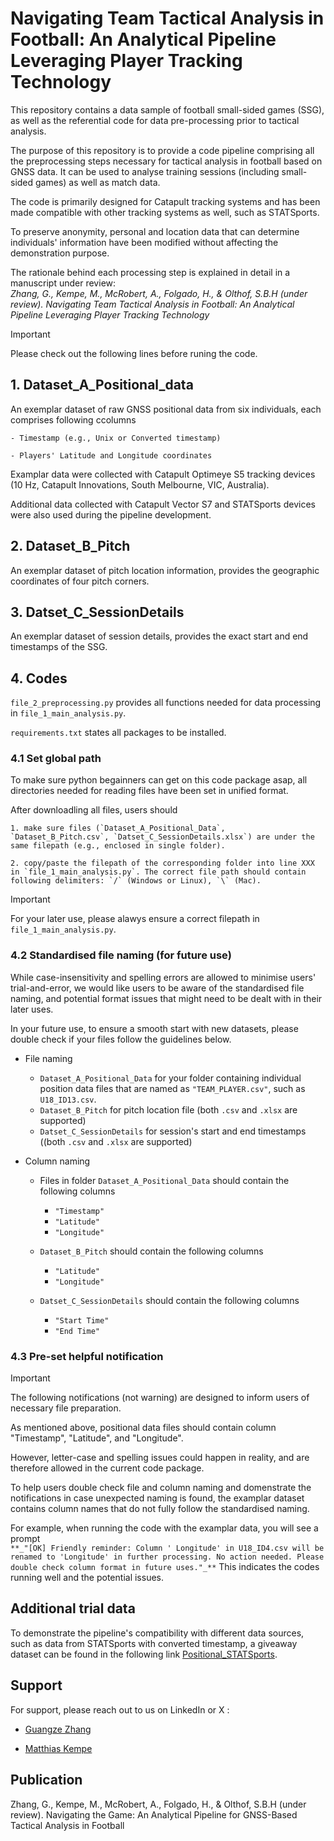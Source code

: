 # Navigating Team Tactical Analysis in Football: An Analytical Pipeline Leveraging Player Tracking Technology

This repository contains a data sample of football small-sided games (SSG), as well as the referential code for data pre-processing prior to tactical analysis.

The purpose of this repository is to provide a code pipeline comprising all the preprocessing steps necessary for tactical analysis in football based on GNSS data. It can be used to analyse training sessions (including small-sided games) as well as match data.

The code is primarily designed for Catapult tracking systems and has been made compatible with other tracking systems as well, such as STATSports.

To preserve anonymity, personal and location data that can determine individuals' information have been modified without affecting the demonstration purpose.

The rationale behind each processing step is explained in detail in a manuscript under review:<br />
_Zhang, G., Kempe, M., McRobert, A., Folgado, H., & Olthof, S.B.H (under review). Navigating Team Tactical Analysis in Football: An Analytical Pipeline Leveraging Player Tracking Technology_
   
> [!IMPORTANT]
> Please check out the following lines before runing the code.


## 1. Dataset_A_Positional_data

An exemplar dataset of raw GNSS positional data from six individuals, each comprises following ccolumns

    - Timestamp (e.g., Unix or Converted timestamp)

    - Players' Latitude and Longitude coordinates

Examplar data were collected with Catapult Optimeye S5 tracking devices (10 Hz, Catapult Innovations, South Melbourne, VIC, Australia).

Additional data collected with Catapult Vector S7 and STATSports devices were also used during the pipeline development.


## 2. Dataset_B_Pitch

An exemplar dataset of pitch location information, provides the geographic coordinates of four pitch corners.


## 3. Datset_C_SessionDetails

An exemplar dataset of session details, provides the exact start and end timestamps of the SSG.


## 4. Codes

`file_2_preprocessing.py` provides all functions needed for data processing in `file_1_main_analysis.py`.

`requirements.txt` states all packages to be installed.


### 4.1 Set global path

To make sure python begainners can get on this code package asap, all directories needed for reading files have been set in unified format.

After downloadling all files, users should 
    
    1. make sure files (`Dataset_A_Positional_Data`, `Dataset_B_Pitch.csv`, `Datset_C_SessionDetails.xlsx`) are under the same filepath (e.g., enclosed in single folder).
    
    2. copy/paste the filepath of the corresponding folder into line XXX in `file_1_main_analysis.py`. The correct file path should contain following delimiters: `/` (Windows or Linux), `\` (Mac).

> [!IMPORTANT]
> For your later use, please alawys ensure a correct filepath in `file_1_main_analysis.py`.


### 4.2 Standardised file naming (for future use)

While case-insensitivity and spelling errors are allowed to minimise users' trial-and-error, we would like users to be aware of the standardised file naming, and potential format issues that might need to be dealt with in their later uses.

In your future use, to ensure a smooth start with new datasets, please double check if your files follow the guidelines below.

- File naming

    - `Dataset_A_Positional_Data` for your folder containing individual position data files that are named as `"TEAM_PLAYER.csv"`, such as `U18_ID13.csv`.
    - `Dataset_B_Pitch` for pitch location file (both `.csv` and `.xlsx` are supported)
    - `Datset_C_SessionDetails` for session's start and end timestamps ((both `.csv` and `.xlsx` are supported)

- Column naming

    - Files in folder `Dataset_A_Positional_Data` should contain the following columns
        - `"Timestamp"`
        - `"Latitude"`
        - `"Longitude"`
    
    - `Dataset_B_Pitch` should contain the following columns
        - `"Latitude"`
        - `"Longitude"`
    
    - `Datset_C_SessionDetails` should contain the following columns
        - `"Start Time"`
        - `"End Time"`

### 4.3 Pre-set helpful notification

> [!IMPORTANT]
> The following notifications (not warning) are designed to inform users of necessary file preparation.

As mentioned above, positional data files should contain column "Timestamp", "Latitude", and "Longitude".
    
However, letter-case and spelling issues could happen in reality, and are therefore allowed in the current code package.
    
To help users double check file and column naming and domenstrate the notifications in case unexpected naming is found, the examplar dataset contains column names that do not fully follow the standardised naming.
    
For example, when running the code with the examplar data, you will see a prompt <br />
`**_"[OK] Friendly reminder: Column ' Longitude' in U18_ID4.csv will be renamed to 'Longitude' in further processing. No action needed. Please double check column format in future uses."_**`
This indicates the codes running well and the potential issues.
    
## Additional trial data

To demonstrate the pipeline's compatibility with different data sources, such as data from STATSports with converted timestamp, a giveaway dataset can be found in the following link [Positional_STATSports](https://github.com/latilongitude/Positional_STATSports).


## Support

For support, please reach out to us on LinkedIn or X : <br />
- [Guangze Zhang](https://www.linkedin.com/in/guangze-zhang-5902a2178) <br />
* [Matthias Kempe](https://www.linkedin.com/in/matthias-kempe-268208168) <br />

## Publication
Zhang, G., Kempe, M., McRobert, A., Folgado, H., & Olthof, S.B.H (under review). Navigating the Game: An Analytical Pipeline for GNSS-Based Tactical Analysis in Football   
